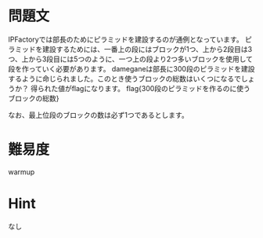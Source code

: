 # 問題文

IPFactoryでは部長のためにピラミッドを建設するのが通例となっています。
ピラミッドを建設するためには、一番上の段にはブロックが1つ、上から2段目は3つ、上から3段目には5つのように、一つ上の段より2つ多いブロックを使用して段を作っていく必要があります。
dameganeは部長に300段のピラミッドを建設するように命じられました。このとき使うブロックの総数はいくつになるでしょうか？
得られた値がflagになります。
flag{300段のピラミッドを作るのに使うブロックの総数}

なお、最上位段のブロックの数は必ず1つであるとします。

# 難易度

warmup

# Hint

なし
